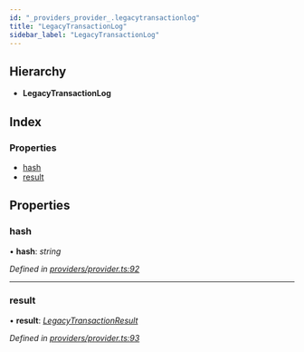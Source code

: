 ```yaml
---
id: "_providers_provider_.legacytransactionlog"
title: "LegacyTransactionLog"
sidebar_label: "LegacyTransactionLog"
---
```


## Hierarchy

* **LegacyTransactionLog**

## Index

### Properties

* [hash](_providers_provider_.legacytransactionlog.md#hash)
* [result](_providers_provider_.legacytransactionlog.md#result)

## Properties

###  hash

• **hash**: *string*

*Defined in [providers/provider.ts:92](https://github.com/nearprotocol/nearlib/blob/b73a399/src.ts/providers/provider.ts#L92)*

___

###  result

• **result**: *[LegacyTransactionResult](_providers_provider_.legacytransactionresult.md)*

*Defined in [providers/provider.ts:93](https://github.com/nearprotocol/nearlib/blob/b73a399/src.ts/providers/provider.ts#L93)*
